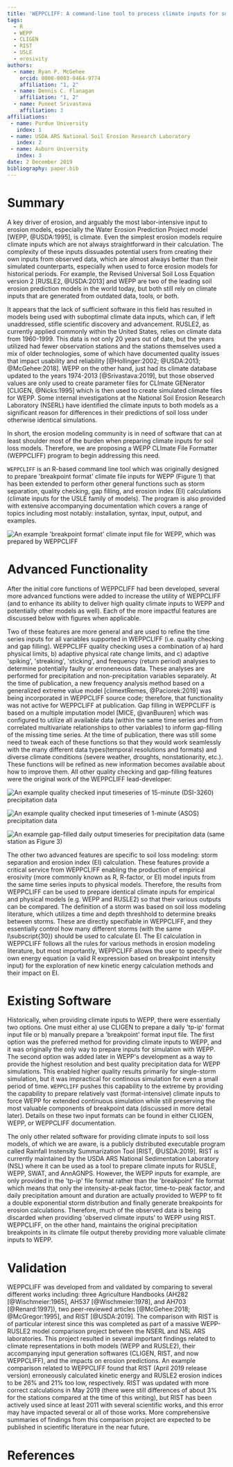 ```yaml
---
title: 'WEPPCLIFF: A command-line tool to process climate inputs for soil loss models'
tags:
  - R
  - WEPP
  - CLIGEN
  - RIST
  - USLE
  - erosivity
authors:
  - name: Ryan P. McGehee
    orcid: 0000-0003-0464-9774
    affiliation: "1, 2"
  - name: Dennis C. Flanagan
    affiliation: "1, 2"
  - name: Puneet Srivastava
    affiliation: 3
affiliations:
 - name: Purdue University
   index: 1
 - name: USDA ARS National Soil Erosion Research Laboratory
   index: 2
 - name: Auburn University
   index: 3
date: 2 December 2019
bibliography: paper.bib
---
```


# Summary

A key driver of erosion, and arguably the most labor-intensive input to erosion models, especially the Water Erosion Prediction Project model [WEPP, @USDA:1995], is climate. Even the simplest erosion models require climate inputs which are not always straightforward in their calculation. The complexity of these inputs dissuades potential users from creating their own inputs from observed data, which are almost always better than their simulated counterparts, especially when used to force erosion models for historical periods. For example, the Revised Universal Soil Loss Equation version 2 [RUSLE2, @USDA:2013] and WEPP are two of the leading soil erosion prediction models in the world today, but both still rely on climate inputs that are generated from outdated data, tools, or both.

It appears that the lack of sufficient software in this field has resulted in models being used with suboptimal climate data inputs, which can, if left unaddressed, stifle scientific discovery and advancement. RUSLE2, as currently applied commonly within the United States, relies on climate data from 1960-1999. This data is not only 20 years out of date, but the years utilized had fewer observation stations and the stations themselves used a mix of older technologies, some of which have documented quality issues that impact usability and reliability [@Hollinger:2002; @USDA:2013; @McGehee:2018]. WEPP on the other hand, just had its climate database updated to the years 1974-2013 [@Srivastava:2019], but those observed values are only used to create parameter files for CLImate GENerator [CLIGEN, @Nicks:1995] which is then used to create simulated climate files for WEPP. Some internal investigations at the National Soil Erosion Research Laboratory (NSERL) have identified the climate inputs to both models as a significant reason for differences in their predictions of soil loss under otherwise identical simulations.

In short, the erosion modeling community is in need of software that can at least shoulder most of the burden when preparing climate inputs for soil loss models. Therefore, we are proposing a WEPP CLImate File Formatter (WEPPCLIFF) program to begin addressing this need.

``WEPPCLIFF`` is an R-based command line tool which was originally designed to prepare 'breakpoint format' climate file inputs for WEPP (Figure 1) that has been extended to perform other general functions such as storm separation, quality checking, gap filling, and erosion index (EI) calculations (climate inputs for the USLE family of models). The program is also provided with extensive accompanying documentation which covers a range of topics including most notably: installation, syntax, input, output, and examples.

![An example 'breakpoint format' climate input file for WEPP, which was prepared by WEPPCLIFF](KMQE_CLI_FILE_COLOR.png)

# Advanced Functionality

After the initial core functions of WEPPCLIFF had been developed, several more advanced functions were added to increase the utility of WEPPCLIFF (and to enhance its ability to deliver high quality climate inputs to WEPP and potentially other models as well). Each of the more impactful features are discussed below with figures when applicable.

Two of these features are more general and are used to refine the time series inputs for all variables supported in WEPPCLIFF (i.e. quality checking and gap filling). WEPPCLIFF quality checking uses a combination of a) hard physical limits, b) adaptive physical rate change limits, and c) adaptive 'spiking', 'streaking', 'sticking', and frequency (return period) analyses to determine potentially faulty or erroneneous data. These analyses are performed for precipitation and non-precipitation variables separately. At the time of publication, a new frequency analysis method based on a generalized extreme value model [climextRemes, @Paciorek:2019] was being incorporated in WEPPCLIFF source code; therefore, that functionality was not active for WEPPCLIFF at publication. Gap filling in WEPPCLIFF is based on a multiple imputation model [MICE, @vanBuuren] which was configured to utilize all available data (within the same time series and from correlated multivariate relationships to other variables) to inform gap-filling of the missing time series. At the time of publication, there was still some need to tweak each of these functions so that they would work seamlessly with the many different data types(temporal resolutions and formats) and diverse climate conditions (severe weather, droughts, nonstationarity, etc.). These functions will be refined as new information becomes available about how to improve them. All other quality checking and gap-filling features were the original work of the WEPPCLIFF lead-developer.

![An example quality checked input timeseries of 15-minute (DSI-3260) precipitation data](KMQE_WIND_VELOCITY_INPUT_TS.png)

![An example quality checked input timeseries of 1-minute (ASOS) precipitation data](KMQE_WIND_VELOCITY_INPUT_HIST.png)

![An example gap-filled daily output timeseries for precipitation data (same station as Figure 3)](KMQE_WIND_VELOCITY_DAILY_TS.png)

The other two advanced features are specific to soil loss modeling: storm separation and erosion index (EI) calculation. These features provide a critical service from WEPPCLIFF enabling the production of empirical erosivity (more commonly known as R, R-factor, or EI) model inputs from the same time series inputs to physical models. Therefore, the results from WEPPCLIFF can be used to prepare identical climate inputs for empirical and physical models (e.g. WEPP and RUSLE2) so that their various outputs can be compared. The definition of a storm was based on soil loss modeling literature, which utilizes a time and depth threshhold to determine breaks between storms. These are directly specifiable in WEPPCLIFF, and they essentially control how many different storms (with the same I\subscript{30}) should be used to calculate EI. The EI calculation in WEPPCLIFF follows all the rules for various methods in erosion modeling literature, but most importantly, WEPPCLIFF allows the user to specify their own energy equation (a valid R expression based on breakpoint intensity input) for the exploration of new kinetic energy calculation methods and their impact on EI.

# Existing Software

Historically, when providing climate inputs to WEPP, there were essentially two options. One must either a) use CLIGEN to prepare a daily 'tp-ip' format input file or b) manually prepare a 'breakpoint' format input file. The first option was the preferred method for providing climate inputs to WEPP, and it was originally the only way to prepare inputs for simulation with WEPP. The second option was added later in WEPP's development as a way to provide the highest resolution and best quality precipitation data for WEPP simulations. This enabled higher quality results primarily for single-storm simulation, but it was impractical for continous simulation for even a small period of time. ``WEPPCLIFF`` pushes this capability to the extreme by providing the capability to prepare relatively vast (format-intensive) climate inputs to force WEPP for extended continuous simulation while still preserving the most valuable components of breakpoint data (discussed in more detail later). Details on these two input formats can be found in either CLIGEN, WEPP, or WEPPCLIFF documentation.

The only other related software for providing climate inputs to soil loss models, of which we are aware, is a publicly distributed executable program called Rainfall Instensity Summarization Tool [RIST, @USDA:2019]. RIST is currently maintained by the USDA ARS National Sedimentation Laboratory (NSL) where it can be used as a tool to prepare climate inputs for RUSLE, WEPP, SWAT, and AnnAGNPS. However, the WEPP inputs for example, are only provided in the 'tp-ip' file format rather than the 'breakpoint' file format which means that only the intensity-at-peak factor, time-to-peak factor, and daily precipitation amount and duration are actually provided to WEPP to fit a double exponential storm distribution and finally generate breakpoints for erosion calculations. Therefore, much of the observed data is being discarded when providing 'observed climate inputs' to WEPP using RIST. WEPPCLIFF, on the other hand, maintains the original precipitation breakpoints in its climate file output thereby providing more valuable climate inputs to WEPP.

# Validation

WEPPCLIFF was developed from and validated by comparing to several different works including: three Agriculture Handbooks (AH282 [@Wischmeier:1965], AH537 [@Wischmeier:1978], and AH703 [@Renard:1997]), two peer-reviewed articles [@McGehee:2018; @McGregor:1995], and RIST [@USDA:2019]. The comparison with RIST is of particular interest since this was completed as part of a massive WEPP-RUSLE2 model comparison project between the NSERL and NSL ARS laboratories. This project resulted in several important findings related to climate representations in both models (WEPP and RUSLE2), their accompanying input generation softwares (CLIGEN, RIST, and now WEPPCLIFF), and the impacts on erosion predictions. An example comparison related to WEPPCLIFF found that RIST (April 2019 release version) erroneously calculated kinetic energy and RUSLE2 erosion indices to be 26% and 21% too low, respectively. RIST was updated with more correct calculations in May 2019 (there were still differences of about 3% for the stations compared at the time of this writing), but RIST has been actively used since at least 2011 with several scientific works, and this error may have impacted several or all of those works. More comprehensive summaries of findings from this comparison project are expected to be published in scientific literature in the near future.

# References
